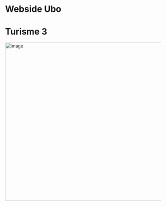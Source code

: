 # Webside Ubo
# Turisme 3
<img width="512" height="512" alt="image" src="https://github.com/user-attachments/assets/bba178ca-8e2b-46be-b727-66bfe6916d67" />

